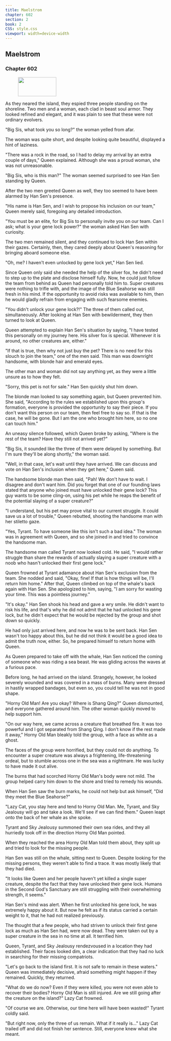 ```yaml
---
title: Maelstrom
chapter: 602
section: 2
book: 2
CSS: style.css
viewport: width=device-width
---
```


## Maelstrom

### Chapter 602

<figure>
	<img src="../Images/gem.gif" alt="" id="gem" width="120" height="60" />
</figure>

As they neared the island, they espied three people standing on the shoreline. Two men and a woman, each clad in beast soul armor. They looked refined and elegant, and it was plain to see that these were not ordinary evolvers.

"Big Sis, what took you so long?" the woman yelled from afar.

The woman was quite short, and despite looking quite beautiful, displayed a hint of laziness.

"There was a rock in the road, so I had to delay my arrival by an extra couple of days," Queen explained. Although she was a proud woman, she was not unreasonable.

"Big Sis, who is this man?" The woman seemed surprised to see Han Sen standing by Queen.

After the two men greeted Queen as well, they too seemed to have been alarmed by Han Sen's presence.

"His name is Han Sen, and I wish to propose his inclusion on our team," Queen merely said, foregoing any detailed introduction.

"You must be an elite, for Big Sis to personally invite you on our team. Can I ask; what is your gene lock power?" the woman asked Han Sen with curiosity.

The two men remained silent, and they continued to lock Han Sen within their gazes. Certainly, then, they cared deeply about Queen's reasoning for bringing aboard someone else.

"Oh, me? I haven't even unlocked by gene lock yet," Han Sen lied.

Since Queen only said she needed the help of the silver fox, he didn't need to step up to the plate and disclose himself fully. Now, he could just follow the team from behind as Queen had personally told him to. Super creatures were nothing to trifle with, and the image of the Blue Seahorse was still fresh in his mind. If the opportunity to avoid risks was available to him, then he would gladly refrain from engaging with such fearsome enemies.

"You didn't unlock your gene lock?!" The three of them called out, simultaneously. After looking at Han Sen with bewilderment, they then turned to look at Queen.

Queen attempted to explain Han Sen's situation by saying, "I have tested this personally on my journey here. His silver fox is special. Whenever it is around, no other creatures are, either."

"If that is true, then why not just buy the pet? There is no need for this slouch to join the team," one of the men said. This man was downright handsome, with blonde hair and emerald eyes.

The other man and woman did not say anything yet, as they were a little unsure as to how they felt.

"Sorry, this pet is not for sale." Han Sen quickly shut him down.

The blonde man looked to say something again, but Queen prevented him. She said, "According to the rules we established upon this group's formation, everyone is provided the opportunity to say their piece. If you don't want this person on our team, then feel free to say so. If that is the case, he will be gone. But I am the one who brought him here, so no one can touch him."

An uneasy silence followed, which Queen broke by asking, "Where is the rest of the team? Have they still not arrived yet?"

"Big Sis, it sounded like the three of them were delayed by something. But I'm sure they'll be along shortly," the woman said.

"Well, in that case, let's wait until they have arrived. We can discuss and vote on Han Sen's inclusion when they get here," Queen said.

The handsome blonde man then said, "Pah! We don't have to wait. I disagree and don't want him. Did you forget that one of our founding laws stated that anyone who joined must have unlocked their gene lock? This guy wants to be some cling-on, using his pet while he reaps the benefit of the potential slaying of a super creature?"

"I understand, but his pet may prove vital to our current struggle. It could save us a lot of trouble," Queen rebutted, shooting the handsome man with her stiletto gaze.

"Yes, Tyrant. To have someone like this isn't such a bad idea." The woman was in agreement with Queen, and so she joined in and tried to convince the handsome man.

The handsome man called Tyrant now looked cold. He said, "I would rather struggle than share the rewards of actually slaying a super creature with a noob who hasn't unlocked their first gene lock."

Queen frowned at Tyrant adamance about Han Sen's exclusion from the team. She nodded and said, "Okay, fine! If that is how things will be, I'll return him home." After that, Queen climbed on top of the whale's back again with Han Sen. She apologized to him, saying, "I am sorry for wasting your time. This was a pointless journey."

"It's okay." Han Sen shook his head and gave a wry smile. He didn't want to risk his life, and that's why he did not admit that he had unlocked his gene lock, but he didn't expect that he would be rejected by the group and shot down so quickly.

He had only just arrived here, and now he was to be sent back. Han Sen wasn't too happy about this, but he did not think it would be a good idea to admit the truth now, either. So, he prepared himself to return home with Queen.

As Queen prepared to take off with the whale, Han Sen noticed the coming of someone who was riding a sea beast. He was gliding across the waves at a furious pace.

Before long, he had arrived on the island. Strangely, however, he looked severely wounded and was covered in a mass of burns. Many were dressed in hastily wrapped bandages, but even so, you could tell he was not in good shape.

"Horny Old Man! Are you okay? Where is Shang Qing?" Queen dismounted, and everyone gathered around him. The other woman quickly moved to help support him.

"On our way here, we came across a creature that breathed fire. It was too powerful and I got separated from Shang Qing. I don't know if the rest made it away," Horny Old Man bleakly told the group, with a face as white as a ghost.

The faces of the group were horrified, but they could not do anything. To encounter a super creature was always a frightening, life-threatening ordeal, but to stumble across one in the sea was a nightmare. He was lucky to have made it out alive.

The burns that had scorched Horny Old Man's body were not mild. The group helped carry him down to the shore and tried to remedy his wounds.

When Han Sen saw the burn marks, he could not help but ask himself, "Did they meet the Blue Seahorse?"

"Lazy Cat, you stay here and tend to Horny Old Man. Me, Tyrant, and Sky Jealousy will go and take a look. We'll see if we can find them." Queen leapt onto the back of her whale as she spoke.

Tyrant and Sky Jealousy summoned their own sea rides, and they all hurriedly took off in the direction Horny Old Man pointed.

When they reached the area Horny Old Man told them about, they split up and tried to look for the missing people.

Han Sen was still on the whale, sitting next to Queen. Despite looking for the missing persons, they weren't able to find a trace. It was mostly likely that they had died.

"It looks like Queen and her people haven't yet killed a single super creature, despite the fact that they have unlocked their gene lock. Humans in the Second God's Sanctuary are still struggling with their overwhelming strength, it seems."

Han Sen's mind was alert. When he first unlocked his gene lock, he was extremely happy about it. But now he felt as if its status carried a certain weight to it, that he had not realized previously.

The thought that a few people, who had striven to unlock their first gene lock as much as Han Sen had, were now dead. They were taken out by a super creature in the sea in no time at all. It terrified him.

Queen, Tyrant, and Sky Jealousy rendezvoused in a location they had established. Their faces looked dim, a clear indication that they had no luck in searching for their missing compatriots.

"Let's go back to the island first. It is not safe to remain in these waters." Queen was immediately decisive, afraid something might happen if they remained. Quickly, they returned.

"What do we do now? Even if they were killed, you were not even able to recover their bodies? Horny Old Man is still injured. Are we still going after the creature on the island?" Lazy Cat frowned.

"Of course we are. Otherwise, our time here will have been wasted!" Tyrant coldly said.

"But right now, only the three of us remain. What if it really is..." Lazy Cat trailed off and did not finish her sentence. Still, everyone knew what she meant.